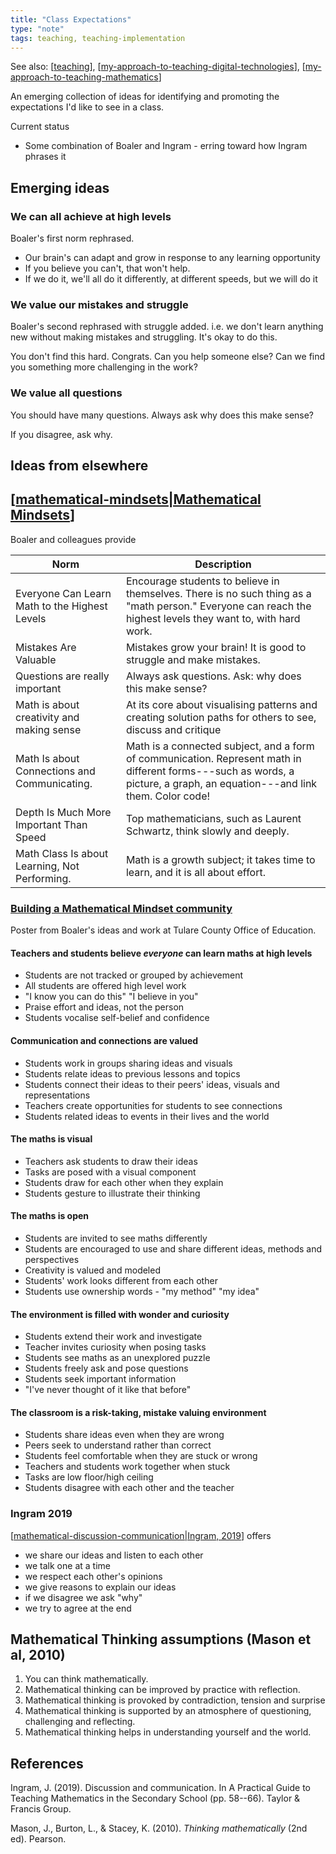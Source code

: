 ```yaml
---
title: "Class Expectations"
type: "note"
tags: teaching, teaching-implementation
---
```


See also: [[teaching]], [[my-approach-to-teaching-digital-technologies]], [[my-approach-to-teaching-mathematics]]

An emerging collection of ideas for identifying and promoting the expectations I'd like to see in a class.

Current status

- Some combination of Boaler and Ingram - erring toward how Ingram phrases it

## Emerging ideas

### We can all achieve at high levels 

Boaler's first norm rephrased.

- Our brain's can adapt and grow in response to any learning opportunity
- If you believe you can't, that won't help.
- If we do it, we'll all do it differently, at different speeds, but we will do it

### We value our mistakes and struggle

Boaler's second rephrased with struggle added. i.e. we don't learn anything new without making mistakes and struggling. It's okay to do this.

You don't find this hard. Congrats. Can you help someone else? Can we find you something more challenging in the work?

### We value all questions

You should have many questions. Always ask why does this make sense?

If you disagree, ask why.

## Ideas from elsewhere

## [[mathematical-mindsets|Mathematical Mindsets]] 

Boaler and colleagues provide

| Norm | Description |
| --- |  --- |
| Everyone Can Learn Math to the Highest Levels | Encourage students to believe in themselves. There is no such thing as a "math person." Everyone can reach the highest levels they want to, with hard work. |
| Mistakes Are Valuable | Mistakes grow your brain! It is good to struggle and make mistakes. |
| Questions are really important | Always ask questions. Ask: why does this make sense? |
| Math is about creativity and making sense | At its core about visualising patterns and creating solution paths for others to see, discuss and critique |
| Math Is about Connections and Communicating. | Math is a connected subject, and a form of communication. Represent math in different forms---such as words, a picture, a graph, an equation---and link them. Color code! |
| Depth Is Much More Important Than Speed | Top mathematicians, such as Laurent Schwartz, think slowly and deeply. |
| Math Class Is about Learning, Not Performing. | Math is a growth subject; it takes time to learn, and it is all about effort. |

### [Building a Mathematical Mindset community](https://www.youcubed.org/wp-content/uploads/2017/03/Mindset-card-with-logo.pdf)

Poster from Boaler's ideas and work at Tulare County Office of Education.

#### Teachers and students believe _everyone_ can learn maths at high levels

- Students are not tracked or grouped by achievement 
- All students are offered high level work 
- "I know you can do this" "I believe in you" 
- Praise effort and ideas, not the person
- Students vocalise self-belief and confidence

#### Communication and connections are valued

- Students work in groups sharing ideas and visuals
- Students relate ideas to previous lessons and topics 
- Students connect their ideas to their peers' ideas, visuals and representations
- Teachers create opportunities for students to see connections 
- Students related ideas to events in their lives and the world

#### The maths is visual

- Teachers ask students to draw their ideas 
- Tasks are posed with a visual component 
- Students draw for each other when they explain 
- Students gesture to illustrate their thinking 

#### The maths is open 

- Students are invited to see maths differently 
- Students are encouraged to use and share different ideas, methods and perspectives 
- Creativity is valued and modeled 
- Students' work looks different from each other 
- Students use ownership words - "my method" "my idea" 

#### The environment is filled with wonder and curiosity 

- Students extend their work and investigate 
- Teacher invites curiosity when posing tasks
- Students see maths as an unexplored puzzle 
- Students freely ask and pose questions 
- Students seek important information 
- "I've never thought of it like that before"

#### The classroom is a risk-taking, mistake valuing environment

- Students share ideas even when they are wrong 
- Peers seek to understand rather than correct 
- Students feel comfortable when they are stuck or wrong 
- Teachers and students work together when stuck 
- Tasks are low floor/high ceiling 
- Students disagree with each other and the teacher

### Ingram 2019

[[mathematical-discussion-communication|Ingram, 2019]] offers

-   we share our ideas and listen to each other
-   we talk one at a time
-   we respect each other's opinions
-   we give reasons to explain our ideas
-   if we disagree we ask "why"
-   we try to agree at the end

## Mathematical Thinking assumptions (Mason et al, 2010)

1. You can think mathematically. 
2. Mathematical thinking can be improved by practice with reflection. 
3. Mathematical thinking is provoked by contradiction, tension and surprise 
4. Mathematical thinking is supported by an atmosphere of questioning, challenging and reflecting. 
5. Mathematical thinking helps in understanding yourself and the world.

## References

Ingram, J. (2019). Discussion and communication. In A Practical Guide to Teaching Mathematics in the Secondary School (pp. 58--66). Taylor & Francis Group.

Mason, J., Burton, L., & Stacey, K. (2010). *Thinking mathematically* (2nd ed). Pearson.

[//begin]: # "Autogenerated link references for markdown compatibility"
[teaching]: ..%2Fteaching "Teaching"
[my-approach-to-teaching-digital-technologies]: my-approach-to-teaching-digital-technologies "My approach to teaching digital technologies"
[my-approach-to-teaching-mathematics]: my-approach-to-teaching-mathematics "My approach to teaching mathematics"
[mathematical-mindsets|Mathematical Mindsets]: mathematical-mindsets "Mathematical mindsets"
[mathematical-discussion-communication|Ingram, 2019]: mathematical-discussion-communication "Mathematical discussion and communication (in the classroom)"
[//end]: # "Autogenerated link references"